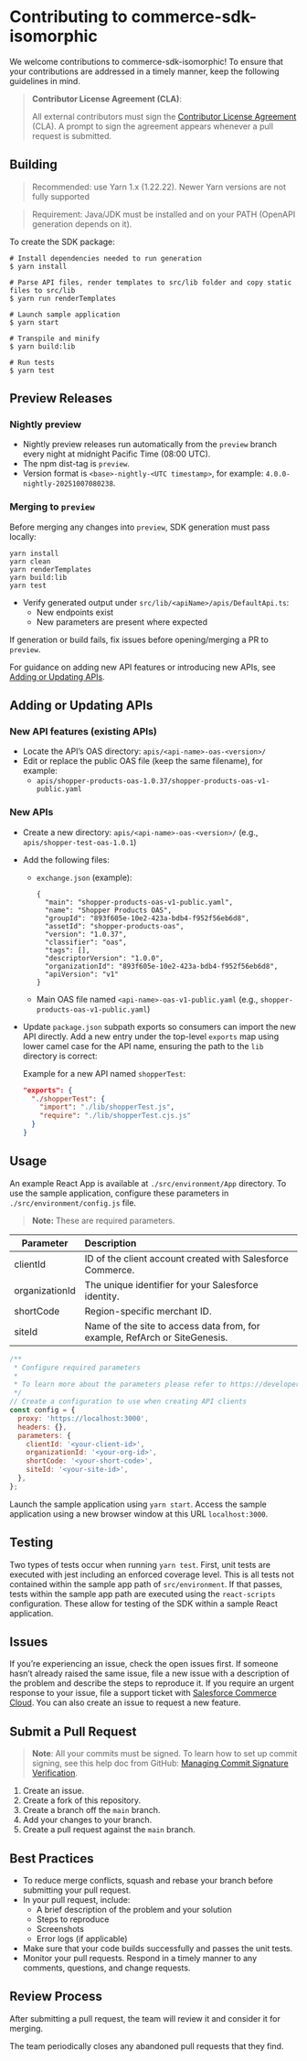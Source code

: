# Contributing to commerce-sdk-isomorphic

We welcome contributions to commerce-sdk-isomorphic! To ensure that your contributions are addressed in a timely manner, keep the following guidelines in mind.

> **Contributor License Agreement (CLA)**:
>
> All external contributors must sign the [Contributor License Agreement](https://cla.salesforce.com/sign-cla) (CLA). A prompt to sign the agreement appears whenever a pull request is submitted.

## Building

> Recommended: use Yarn 1.x (1.22.22). Newer Yarn versions are not fully supported

> Requirement: Java/JDK must be installed and on your PATH (OpenAPI generation depends on it).

To create the SDK package:

```
# Install dependencies needed to run generation
$ yarn install

# Parse API files, render templates to src/lib folder and copy static files to src/lib
$ yarn run renderTemplates

# Launch sample application
$ yarn start

# Transpile and minify
$ yarn build:lib

# Run tests
$ yarn test
```

## Preview Releases

### Nightly preview

- Nightly preview releases run automatically from the `preview` branch every night at midnight Pacific Time (08:00 UTC).
- The npm dist-tag is `preview`.
- Version format is `<base>-nightly-<UTC timestamp>`, for example: `4.0.0-nightly-20251007080238`.

### Merging to `preview`

Before merging any changes into `preview`, SDK generation must pass locally:

```
yarn install
yarn clean
yarn renderTemplates
yarn build:lib
yarn test
```

- Verify generated output under `src/lib/<apiName>/apis/DefaultApi.ts`:
  - New endpoints exist
  - New parameters are present where expected

If generation or build fails, fix issues before opening/merging a PR to `preview`.

For guidance on adding new API features or introducing new APIs, see [Adding or Updating APIs](#adding-or-updating-apis).

## Adding or Updating APIs

### New API features (existing APIs)

- Locate the API’s OAS directory: `apis/<api-name>-oas-<version>/`
- Edit or replace the public OAS file (keep the same filename), for example:
  - `apis/shopper-products-oas-1.0.37/shopper-products-oas-v1-public.yaml`

### New APIs

- Create a new directory: `apis/<api-name>-oas-<version>/` (e.g., `apis/shopper-test-oas-1.0.1`)
- Add the following files:
  - `exchange.json` (example):

    ```
    {
      "main": "shopper-products-oas-v1-public.yaml",
      "name": "Shopper Products OAS",
      "groupId": "893f605e-10e2-423a-bdb4-f952f56eb6d8",
      "assetId": "shopper-products-oas",
      "version": "1.0.37",
      "classifier": "oas",
      "tags": [],
      "descriptorVersion": "1.0.0",
      "organizationId": "893f605e-10e2-423a-bdb4-f952f56eb6d8",
      "apiVersion": "v1"
    }
    ```

  - Main OAS file named `<api-name>-oas-v1-public.yaml` (e.g., `shopper-products-oas-v1-public.yaml`)
- Update `package.json` subpath exports so consumers can import the new API directly. Add a new entry under the top-level `exports` map using lower camel case for the API name, ensuring the path to the `lib` directory is correct:

  Example for a new API named `shopperTest`:

  ```json
  "exports": {
    "./shopperTest": {
      "import": "./lib/shopperTest.js",
      "require": "./lib/shopperTest.cjs.js"
    }
  }
  ```

## Usage

An example React App is available at `./src/environment/App` directory. To use the sample application, configure these parameters in `./src/environment/config.js` file.

> **Note:** These are required parameters.

| Parameter      | Description                                                                |
| -------------- | :------------------------------------------------------------------------- |
| clientId       | ID of the client account created with Salesforce Commerce.                 |
| organizationId | The unique identifier for your Salesforce identity.                        |
| shortCode      | Region-specific merchant ID.                                               |
| siteId         | Name of the site to access data from, for example, RefArch or SiteGenesis. |

```javascript
/**
 * Configure required parameters
 *
 * To learn more about the parameters please refer to https://developer.salesforce.com/docs/commerce/commerce-api/guide/get-started.html
 */
// Create a configuration to use when creating API clients
const config = {
  proxy: 'https://localhost:3000',
  headers: {},
  parameters: {
    clientId: '<your-client-id>',
    organizationId: '<your-org-id>',
    shortCode: '<your-short-code>',
    siteId: '<your-site-id>',
  },
};
```

Launch the sample application using `yarn start`. Access the sample application using a new browser window at this URL `localhost:3000`.

## Testing

Two types of tests occur when running `yarn test`. First, unit tests are executed with jest including an enforced coverage level. This is all tests not contained within the sample app path of `src/environment`. If that passes, tests within the sample app path are executed using the `react-scripts` configuration. These allow for testing of the SDK within a sample React application.

## Issues

If you’re experiencing an issue, check the open issues first. If someone hasn’t already raised the same issue, file a new issue with a description of the problem and describe the steps to reproduce it. If you require an urgent response to your issue, file a support ticket with [Salesforce Commerce Cloud](https://help.salesforce.com/). You can also create an issue to request a new feature.

## Submit a Pull Request

> **Note**: All your commits must be signed. To learn how to set up commit signing, see this help doc from GitHub: [Managing Commit Signature Verification](https://docs.github.com/en/authentication/managing-commit-signature-verification).

1. Create an issue.
2. Create a fork of this repository.
3. Create a branch off the `main` branch.
4. Add your changes to your branch.
5. Create a pull request against the `main` branch.

## Best Practices

- To reduce merge conflicts, squash and rebase your branch before submitting your pull request.
- In your pull request, include:
  - A brief description of the problem and your solution
  - Steps to reproduce
  - Screenshots
  - Error logs (if applicable)
- Make sure that your code builds successfully and passes the unit tests.
- Monitor your pull requests. Respond in a timely manner to any comments, questions, and change requests.

## Review Process

After submitting a pull request, the team will review it and consider it for merging.

The team periodically closes any abandoned pull requests that they find.
